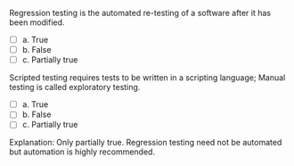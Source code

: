 <panel header=":lock::key: True or False?">
<question>

Regression testing is the automated re-testing of a software after it has been modified.

- [ ] a. True
- [ ] b. False
- [ ] c. Partially true

<div slot="answer">

Scripted testing requires tests to be written in a scripting language; Manual testing is called exploratory testing.

- [ ] a. True
- [ ] b. False
- [ ] c. Partially true

Explanation: Only partially true. Regression testing need not be automated but automation is highly recommended.

</div>
</question>
</panel>
